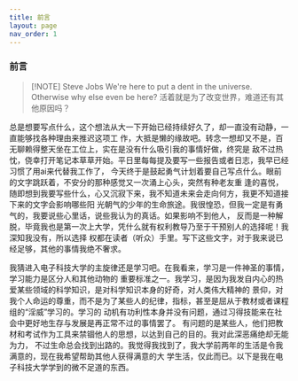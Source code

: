 ```yaml
---
title: 前言
layout: page
nav_order: 1
---
```


### 前言


> [!NOTE] Steve Jobs
> We're here to put a dent in the universe. Otherwise why else even be here?
> 活着就是为了改变世界，难道还有其他原因吗？



总是想要写点什么，这个想法从大一下开始已经持续好久了，却一直没有动静，一直能够找各种理由来推迟这项工
作，大抵是懒的缘故吧。转念一想却又不是，百无聊赖得整天坐在工位上，实在是没有什么吸引我的事情好做，终究是
敌不过热忱，侥幸打开笔记本草草开始。平日里每每提及要写一些报告或者日志，我早已经习惯了用ai来代替我工作了，
今天终于是鼓起勇气计划着要自己写点什么。眼前的文字跳跃着，不安分的那种感觉又一次涌上心头，突然有种老友重
逢的喜悦，随即想到我要写些什么，心又沉寂下来，我不知道未来会走向何方，我更不知道接下来的文字会影响哪些阳
光朝气的少年的生命旅途。我很惶恐，但我一定是有勇气的，我要说些心里话，说些我认为的真话。如果影响不到他人，
反而是一种解脱，毕竟我也是第一次上大学，凭什么就有权利教导乃至于干预别人的选择呢！我深知我没有，所以选择
权都在读者（听众）手里。写下这些文字，对于我来说已经足够，其他的事情我绝不奢求。

我猜进入电子科技大学的主旋律还是学习吧。在我看来，学习是一件神圣的事情，学习能力是区分人和其他动物的
重要标准之一。我学习，是因为我发自内心的热爱某些领域的科学知识，是对科学知识本身的好奇，对人类伟大精神的
景仰，对我个人命运的尊重，而不是为了某些人的纪律，指标，甚至是屈从于教材或者课程组的“淫威”学习的。学习的
动机有功利性本身并没有问题，通过习得技能来在社会中更好地生存与发展是再正常不过的事情罢了。
有问题的是某些人，他们把教材和考试作为工具来禁锢他人的思想，以达到自己的目的。我对此深恶痛绝却无能为力，
不过生命总会找到出路的。我觉得我找到了，我大学前两年的生活是令我满意的，现在我希望帮助其他人获得满意的大
学生活，仅此而已。以下是我在电子科技大学学到的微不足道的东西。
